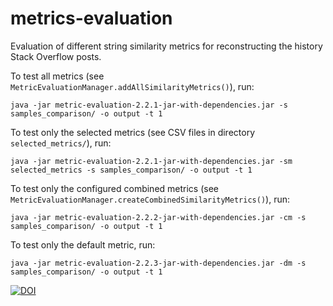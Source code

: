 # metrics-evaluation
Evaluation of different string similarity metrics for reconstructing the history Stack Overflow posts.

To test all metrics (see `MetricEvaluationManager.addAllSimilarityMetrics()`), run:
 
    java -jar metric-evaluation-2.2.1-jar-with-dependencies.jar -s samples_comparison/ -o output -t 1

To test only the selected metrics (see CSV files in directory `selected_metrics/`), run:

    java -jar metric-evaluation-2.2.1-jar-with-dependencies.jar -sm selected_metrics -s samples_comparison/ -o output -t 1

To test only the configured combined metrics (see `MetricEvaluationManager.createCombinedSimilarityMetrics()`), run:

    java -jar metric-evaluation-2.2.2-jar-with-dependencies.jar -cm -s samples_comparison/ -o output -t 1

To test only the default metric, run:

    java -jar metric-evaluation-2.2.3-jar-with-dependencies.jar -dm -s samples_comparison/ -o output -t 1

[![DOI](https://zenodo.org/badge/103541441.svg)](https://zenodo.org/badge/latestdoi/103541441)
